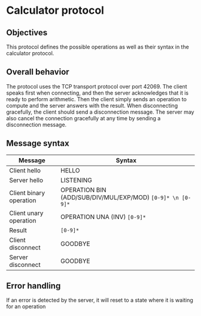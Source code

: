 # Calculator protocol

## Objectives
This protocol defines the possible operations as well as their syntax in the calculator protocol.

## Overall behavior
The protocol uses the TCP transport protocol over port 42069. The client speaks first when connecting, and then the
server acknowledges that it is ready to perform arithmetic. Then the client simply sends an operation to compute and the
server answers with the result. When disconnecting gracefully, the client should send a disconnection message. The
server may also cancel the connection gracefully at any time by sending a disconnection message.

## Message syntax

| Message                 | Syntax                                                      |
|-------------------------|-------------------------------------------------------------|
| Client hello            | HELLO                                                       |
| Server hello            | LISTENING                                                   |
| Client binary operation | OPERATION BIN (ADD/SUB/DIV/MUL/EXP/MOD)  `[0-9]* \n [0-9]*` |
| Client unary operation  | OPERATION UNA (INV)  `[0-9]*`                               |
| Result                  | `[0-9]*`                                                    |
| Client disconnect       | GOODBYE                                                     |
| Server disconnect       | GOODBYE                                                     |

## Error handling
If an error is detected by the server, it will reset to a state where it is waiting for an operation
